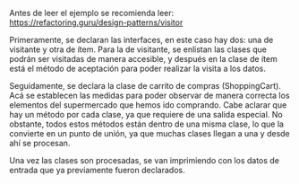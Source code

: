 Antes de leer el ejemplo se recomienda leer: https://refactoring.guru/design-patterns/visitor

Primeramente, se declaran las interfaces, en este caso hay dos: una de visitante y otra de ítem. Para la de visitante, se enlistan las clases que podrán ser visitadas de manera accesible, y después en la clase de ítem está el método de aceptación para poder realizar la visita a los datos.

Seguidamente, se declara la clase de carrito de compras (ShoppingCart). Acá se establecen las medidas para poder observar de manera correcta los elementos del supermercado que hemos ido comprando. Cabe aclarar que hay un método por cada clase, ya que requiere de una salida especial. No obstante, todos estos métodos están dentro de una misma clase, lo que la convierte en un punto de unión, ya que muchas clases llegan a una y desde ahí se procesan.

Una vez las clases son procesadas, se van imprimiendo con los datos de entrada que ya previamente fueron declarados.